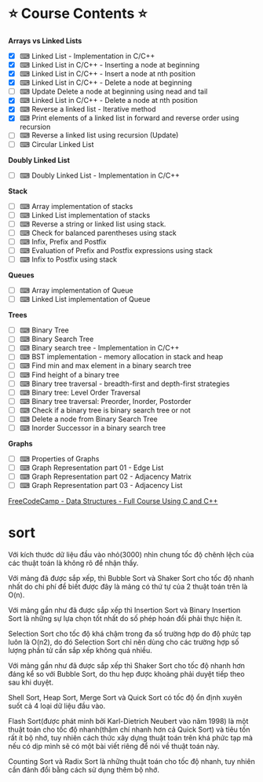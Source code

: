 # ⭐️ Course Contents ⭐️
**Arrays vs Linked Lists**
- [x] ⌨ Linked List - Implementation in C/C++
- [x] ⌨ Linked List in C/C++ - Inserting a node at beginning
- [x] ⌨ Linked List in C/C++ - Insert a node at nth position
- [x] ⌨ Linked List in C/C++ - Delete a node at beginning
- [ ] ⌨ Update Delete a node at beginning using nead and tail
- [x] ⌨ Linked List in C/C++ - Delete a node at nth position
- [x] ⌨ Reverse a linked list - Iterative method
- [x] ⌨ Print elements of a linked list in forward and reverse order using recursion
- [ ] ⌨ Reverse a linked list using recursion (Update)
- [ ] ⌨ Circular Linked List

**Doubly Linked List**
- [ ] ⌨ Doubly Linked List - Implementation in C/C++

**Stack**
- [ ] ⌨ Array implementation of stacks
- [ ] ⌨ Linked List implementation of stacks
- [ ] ⌨ Reverse a string or linked list using stack.
- [ ] ⌨ Check for balanced parentheses using stack
- [ ] ⌨ Infix, Prefix and Postfix
- [ ] ⌨ Evaluation of Prefix and Postfix expressions using stack
- [ ] ⌨ Infix to Postfix using stack

**Queues**
- [ ] ⌨ Array implementation of Queue
- [ ] ⌨ Linked List implementation of Queue

**Trees**
- [ ] ⌨ Binary Tree
- [ ] ⌨ Binary Search Tree
- [ ] ⌨ Binary search tree - Implementation in C/C++
- [ ] ⌨ BST implementation - memory allocation in stack and heap
- [ ] ⌨ Find min and max element in a binary search tree
- [ ] ⌨ Find height of a binary tree
- [ ] ⌨ Binary tree traversal - breadth-first and depth-first strategies
- [ ] ⌨ Binary tree: Level Order Traversal
- [ ] ⌨ Binary tree traversal: Preorder, Inorder, Postorder
- [ ] ⌨ Check if a binary tree is binary search tree or not
- [ ] ⌨ Delete a node from Binary Search Tree
- [ ] ⌨ Inorder Successor in a binary search tree

**Graphs**
- [ ] ⌨ Properties of Graphs
- [ ] ⌨ Graph Representation part 01 - Edge List
- [ ] ⌨ Graph Representation part 02 - Adjacency Matrix
- [ ] ⌨ Graph Representation part 03 - Adjacency List

[FreeCodeCamp - Data Structures - Full Course Using C and C++](https://www.youtube.com/watch?v=B31LgI4Y4DQ)

# sort
Với kích thước dữ liệu đầu vào nhỏ(3000) nhìn chung tốc độ chênh lệch của các thuật toán là không rõ để nhận thấy.

Với mảng đã được sắp xếp, thì Bubble Sort và Shaker Sort cho tốc độ nhanh nhất do chi phí để biết được đây là mảng có thứ tự của 2 thuật toán trên là O(n).

Với mảng gần như đã được sắp xếp thì Insertion Sort và Binary Insertion Sort là những sự lựa chọn tốt nhất do số phép hoán đổi phải thực hiện ít.

Selection Sort cho tốc độ khá chậm trong đa số trường hợp do độ phức tạp luôn là O(n2), do đó Selection Sort chỉ nên dùng cho các trường hợp số lượng phần tử cần sắp xếp không quá nhiều.

Với mảng gần như đã được sắp xếp thì Shaker Sort cho tốc độ nhanh hơn đáng kể so với Bubble Sort, do thu hẹp được khoảng phải duyệt tiếp theo sau khi duyệt.

Shell Sort, Heap Sort, Merge Sort và Quick Sort có tốc độ ổn định xuyên suốt cả 4 loại dữ liệu đầu vào.

Flash Sort(được phát minh bởi Karl-Dietrich Neubert vào năm 1998) là một thuật toán cho tốc độ nhanh(thậm chí nhanh hơn cả Quick Sort) và tiêu tốn rất ít bộ nhớ, tuy nhiên cách thức xây dựng thuật toán trên khá phức tạp mà nếu có dịp mình sẽ có một bài viết riêng để nói về thuật toán này.

Counting Sort và Radix Sort là những thuật toán cho tốc độ nhanh, tuy nhiên cần đánh đổi bằng cách sử dụng thêm bộ nhớ.
